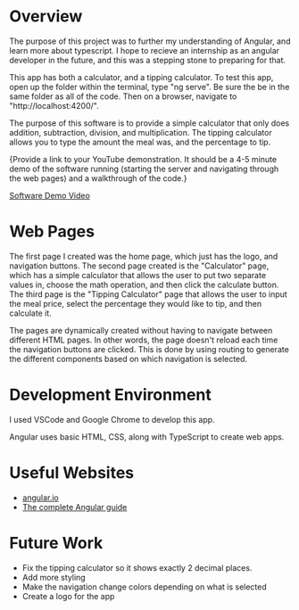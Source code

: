 # Overview

The purpose of this project was to further my understanding of Angular, and learn more about typescript. I hope to recieve an internship as an angular developer in the future, and this was a stepping stone to preparing for that.

This app has both a calculator, and a tipping calculator. To test this app, open up the folder within the terminal, type "ng serve". Be sure the be in the same folder as all of the code. Then on a browser, navigate to "http://localhost:4200/".

The purpose of this software is to provide a simple calculator that only does addition, subtraction, division, and multiplication. The tipping calculator allows you to type the amount the meal was, and the percentage to tip.

{Provide a link to your YouTube demonstration.  It should be a 4-5 minute demo of the software running (starting the server and navigating through the web pages) and a walkthrough of the code.}

[Software Demo Video](http://youtube.link.goes.here)

# Web Pages

The first page I created was the home page, which just has the logo, and navigation buttons. The second page created is the "Calculator" page, which has a simple calculator that allows the user to put two separate values in, choose the math operation, and then click the calculate button. The third page is the "Tipping Calculator" page that allows the user to input the meal price, select the percentage they would like to tip, and then calculate it.

The pages are dynamically created without having to navigate between different HTML pages. In other words, the page doesn't reload each time the navigation buttons are clicked. This is done by using routing to generate the different components based on which navigation is selected.

# Development Environment

I used VSCode and Google Chrome to develop this app.

Angular uses basic HTML, CSS, along with TypeScript to create web apps.

# Useful Websites

* [angular.io](https://angular.io/)
* [The complete Angular guide](https://www.udemy.com/course/the-complete-guide-to-angular-2/)

# Future Work

* Fix the tipping calculator so it shows exactly 2 decimal places.
* Add more styling
* Make the navigation change colors depending on what is selected
* Create a logo for the app